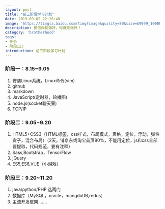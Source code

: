 ```yaml
---
layout: post
title: "前三阶段学习计划"
date: 2019-09-02 22:26:40
image: 'https://timgsa.baidu.com/timg?image&quality=80&size=b9999_10000&sec=1567330727489&di=16308fa19dc5d1917525f3e61525a56e&imgtype=0&src=http%3A%2F%2Fimg.baidu.com%2Fimg%2Fiknow%2Fwenku%2Ftopic%2F2015JobApply%2Fxiongdihui.jpg'
description: 相信你能做好，你就能做好！
category: 'brotherhood'
tags:
- 任务
- 阶段123
introduction: 前三阶段学习计划
---
```


### 阶段一：8.15~9.05
1. 安装Linux系统，Linux命令(vim)
2. github
3. markdown
4. JavaScript(定时器，轮播图)
5. node.js(socket聊天室)
6. TCP/IP

### 阶段二：9.05~9.20
1. HTML5+CSS3（HTML标签，css样式，布局模式，表格，定位，浮动，弹性盒子，混合布局）（2天，铺京东或淘宝首页80%，不能用定位，js和css全部要提取，代码规范，要有注释）
2. Sass,Bootstrap，TensorFlow
3. jQuery
4. ES5,ES6,VUE（小游戏）

### 阶段三：9.20~11.20
1. java/python/PHP 选两门
2. 数据库（MySQL，oracle，mangdoDB,redus）
3. 主流开发框架
......


